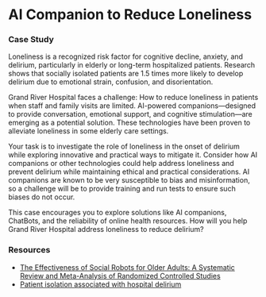 # AI Companion to Reduce Loneliness
### Case Study 

Loneliness is a recognized risk factor for cognitive decline, anxiety, and delirium, particularly in elderly or long-term hospitalized patients. Research shows that socially isolated patients are 1.5 times more likely to develop delirium due to emotional strain, confusion, and disorientation. 

Grand River Hospital faces a challenge: How to reduce loneliness in patients when staff and family visits are limited. AI-powered companions—designed to provide conversation, emotional support, and cognitive stimulation—are emerging as a potential solution. These technologies have been proven to alleviate loneliness in some elderly care settings. 

Your task is to investigate the role of loneliness in the onset of delirium while exploring innovative and practical ways to mitigate it. Consider how AI companions or other technologies could help address loneliness and prevent delirium while maintaining ethical and practical considerations. AI companions are known to be very susceptible to bias and misinformation, so a challenge will be to provide training and run tests to ensure such biases do not occur.

This case encourages you to explore solutions like AI companions, ChatBots, and the reliability of online health resources. How will you help Grand River Hospital address loneliness to reduce delirium? 

### Resources
* [The Effectiveness of Social Robots for Older Adults: A Systematic Review and Meta-Analysis of Randomized Controlled Studies](https://academic.oup.com/gerontologist/article/59/1/e37/5036100)
* [Patient isolation associated with hospital delirium](https://www.sciencedaily.com/releases/2011/12/111212144234.htm#:~:text=A%20new%20study%20finds%20that,were%20not%20at%20increased%20risk)